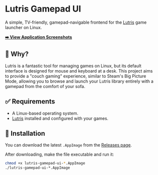 # Lutris Gamepad UI

A simple, TV-friendly, gamepad-navigable frontend for the [Lutris](https://lutris.net/) game launcher on Linux.

**[➡️ View Application Screenshots](./README_SCREENSHOTS.md)**

## 🤔 Why?

Lutris is a fantastic tool for managing games on Linux, but its default interface is designed for mouse and keyboard at a desk. This project aims to provide a "couch gaming" experience, similar to Steam's Big Picture Mode, allowing you to browse and launch your Lutris library entirely with a gamepad from the comfort of your sofa.

## ✅ Requirements

- A Linux-based operating system.
- [Lutris](https://lutris.net/downloads) installed and configured with your games.

## 🚀 Installation

You can download the latest `.AppImage` from the [Releases page](https://github.com/andrew-ld/lutris-gamepad-ui/releases).

After downloading, make the file executable and run it:

```bash
chmod +x lutris-gamepad-ui-*.AppImage
./lutris-gamepad-ui-*.AppImage
```
